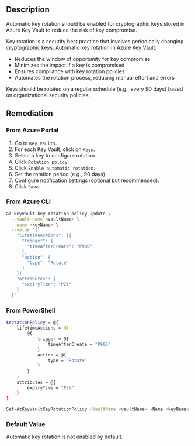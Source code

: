 ## Description

Automatic key rotation should be enabled for cryptographic keys stored in Azure Key Vault to reduce the risk of key compromise.

Key rotation is a security best practice that involves periodically changing cryptographic keys. Automatic key rotation in Azure Key Vault:
- Reduces the window of opportunity for key compromise
- Minimizes the impact if a key is compromised
- Ensures compliance with key rotation policies
- Automates the rotation process, reducing manual effort and errors

Keys should be rotated on a regular schedule (e.g., every 90 days) based on organizational security policies.

## Remediation

### From Azure Portal

1. Go to `Key Vaults`.
2. For each Key Vault, click on `Keys`.
3. Select a key to configure rotation.
4. Click `Rotation policy`.
5. Click `Enable automatic rotation`.
6. Set the rotation period (e.g., 90 days).
7. Configure notification settings (optional but recommended).
8. Click `Save`.

### From Azure CLI

```bash
az keyvault key rotation-policy update \
  --vault-name <vaultName> \
  --name <keyName> \
  --value '{
    "lifetimeActions": [{
      "trigger": {
        "timeAfterCreate": "P90D"
      },
      "action": {
        "type": "Rotate"
      }
    }],
    "attributes": {
      "expiryTime": "P2Y"
    }
  }'
```

### From PowerShell

```bash
$rotationPolicy = @{
    lifetimeActions = @(
        @{
            trigger = @{
                timeAfterCreate = "P90D"
            }
            action = @{
                type = "Rotate"
            }
        }
    )
    attributes = @{
        expiryTime = "P2Y"
    }
}

Set-AzKeyVaultKeyRotationPolicy -VaultName <vaultName> -Name <keyName> -PolicyPath $rotationPolicy
```

### Default Value

Automatic key rotation is not enabled by default.

